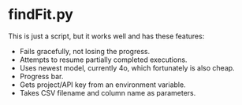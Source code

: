 # findFit.py

This is just a script, but it works well and has these features:

  - Fails gracefully, not losing the progress.
  - Attempts to resume partially completed executions.
  - Uses newest model, currently 4o, which fortunately is also cheap.
  - Progress bar.
  - Gets project/API key from an environment variable.
  - Takes CSV filename and column name as parameters.
